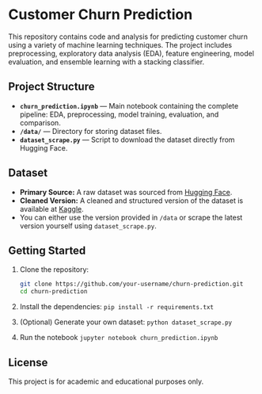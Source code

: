 # Customer Churn Prediction

This repository contains code and analysis for predicting customer churn using a variety of machine learning techniques. The project includes preprocessing, exploratory data analysis (EDA), feature engineering, model evaluation, and ensemble learning with a stacking classifier.

## Project Structure

- **`churn_prediction.ipynb`** — Main notebook containing the complete pipeline: EDA, preprocessing, model training, evaluation, and comparison.
- **`/data/`** — Directory for storing dataset files.
- **`dataset_scrape.py`** — Script to download the dataset directly from Hugging Face.

## Dataset

- **Primary Source:** A raw dataset was sourced from [Hugging Face](https://huggingface.co/datasets/aai510-group1/telco-customer-churn).
- **Cleaned Version:** A cleaned and structured version of the dataset is available at [Kaggle](https://www.kaggle.com/datasets/blastchar/telco-customer-churn).
- You can either use the version provided in `/data` or scrape the latest version yourself using `dataset_scrape.py`.

## Getting Started

1. Clone the repository:
   ```bash
   git clone https://github.com/your-username/churn-prediction.git
   cd churn-prediction

2. Install the dependencies:
   `pip install -r requirements.txt`

3. (Optional) Generate your own dataset:
   `python dataset_scrape.py`

4. Run the notebook
   `jupyter notebook churn_prediction.ipynb`
   
## License
This project is for academic and educational purposes only.
